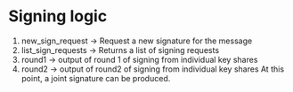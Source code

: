 # Signing logic

1. new_sign_request -> Request a new signature for the message
2. list_sign_requests -> Returns a list of signing requests
3. round1 -> output of round 1 of signing from individual key shares
4. round2 -> output of round2 of signing from individual key shares
At this point, a joint signature can be produced.